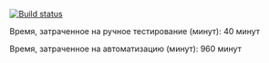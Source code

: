 [![Build status](https://ci.appveyor.com/api/projects/status/8idqli624f0qbhpc?svg=true)](https://ci.appveyor.com/project/Anastasiia86/testmode)


Время, затраченное на ручное тестирование (минут): 40 минут

Время, затраченное на автоматизацию (минут): 960 минут